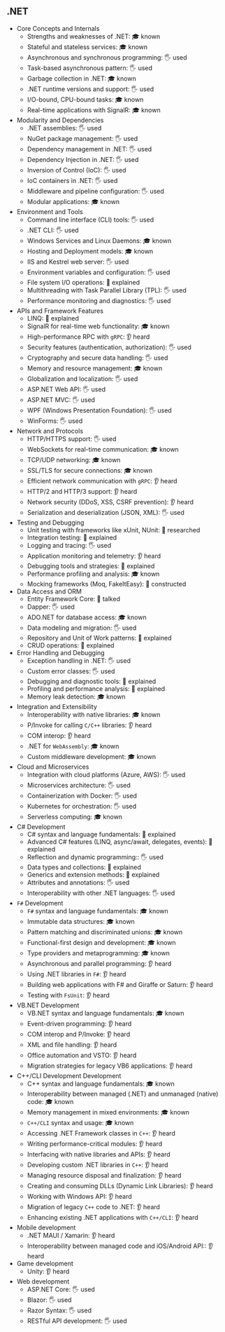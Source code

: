 ## .NET

- Core Concepts and Internals
  - Strengths and weaknesses of .NET: 🎓 known
  - Stateful and stateless services: 🎓 known
  - Asynchronous and synchronous programming: 🖐️ used
  - Task-based asynchronous pattern: 🖐️ used
  - Garbage collection in .NET: 🎓 known
  - .NET runtime versions and support: 🖐️ used
  - I/O-bound, CPU-bound tasks: 🎓 known
  - Real-time applications with SignalR: 🎓 known
- Modularity and Dependencies
  - .NET assemblies: 🖐️ used
  - NuGet package management: 🖐️ used
  - Dependency management in .NET: 🖐️ used
  - Dependency Injection in .NET: 🖐️ used
  - Inversion of Control (IoC): 🖐️ used
  - IoC containers in .NET: 🖐️ used
  - Middleware and pipeline configuration: 🖐️ used
  - Modular applications: 🎓 known
- Environment and Tools
  - Command line interface (CLI) tools: 🖐️ used
  - .NET CLI: 🖐️ used
  - Windows Services and Linux Daemons: 🎓 known
  - Hosting and Deployment models: 🎓 known
  - IIS and Kestrel web server: 🖐️ used
  - Environment variables and configuration: 🖐️ used
  - File system I/O operations: 🙋 explained
  - Multithreading with Task Parallel Library (TPL): 🖐️ used
  - Performance monitoring and diagnostics: 🖐️ used
- APIs and Framework Features
  - LINQ: 🙋 explained
  - SignalR for real-time web functionality: 🎓 known
  - High-performance RPC with `gRPC`: 👂 heard
  - Security features (authentication, authorization): 🖐️ used
  - Cryptography and secure data handling: 🖐️ used
  - Memory and resource management: 🎓 known
  - Globalization and localization: 🖐️ used
  - ASP.NET Web API: 🖐️ used
  - ASP.NET MVC: 🖐️ used
  - WPF (Windows Presentation Foundation): 🖐️ used
  - WinForms: 🖐️ used
- Network and Protocols
  - HTTP/HTTPS support: 🖐️ used
  - WebSockets for real-time communication: 🎓 known
  - TCP/UDP networking: 🎓 known
  - SSL/TLS for secure connections: 🎓 known
  - Efficient network communication with `gRPC`: 👂 heard
  - HTTP/2 and HTTP/3 support: 👂 heard
  - Network security (DDoS, XSS, CSRF prevention): 👂 heard
  - Serialization and deserialization (JSON, XML): 🖐️ used
- Testing and Debugging
  - Unit testing with frameworks like xUnit, NUnit: 🔬 researched
  - Integration testing: 🙋 explained
  - Logging and tracing: 🖐️ used
  - Application monitoring and telemetry: 👂 heard
  - Debugging tools and strategies: 🙋 explained
  - Performance profiling and analysis: 🎓 known
  - Mocking frameworks (Moq, FakeItEasy): 🚀 constructed
- Data Access and ORM
  - Entity Framework Core: 📢 talked
  - Dapper: 🖐️ used
  - ADO.NET for database access: 🎓 known
  - Data modeling and migration: 🖐️ used
  - Repository and Unit of Work patterns: 🙋 explained
  - CRUD operations: 🙋 explained
- Error Handling and Debugging
  - Exception handling in .NET: 🖐️ used
  - Custom error classes: 🖐️ used
  - Debugging and diagnostic tools: 🙋 explained
  - Profiling and performance analysis: 🙋 explained
  - Memory leak detection: 🎓 known
- Integration and Extensibility
  - Interoperability with native libraries: 🎓 known
  - P/Invoke for calling `C/C++` libraries: 👂 heard
  - COM interop: 👂 heard
  - .NET for `WebAssembly`: 🎓 known
  - Custom middleware development: 🎓 known
- Cloud and Microservices
  - Integration with cloud platforms (Azure, AWS): 🖐️ used
  - Microservices architecture: 🖐️ used
  - Containerization with Docker: 🖐️ used
  - Kubernetes for orchestration: 🖐️ used
  - Serverless computing: 🎓 known
- C# Development
  - C# syntax and language fundamentals: 🙋 explained
  - Advanced C# features (LINQ, async/await, delegates, events): 🙋 explained
  - Reflection and dynamic programming:: 🖐️ used
  - Data types and collections: 🙋 explained
  - Generics and extension methods: 🙋 explained
  - Attributes and annotations: 🖐️ used
  - Interoperability with other .NET languages: 🖐️ used
- `F#` Development
  - `F#` syntax and language fundamentals: 🎓 known
  - Immutable data structures: 🎓 known
  - Pattern matching and discriminated unions: 🎓 known
  - Functional-first design and development: 🎓 known
  - Type providers and metaprogramming: 🎓 known
  - Asynchronous and parallel programming: 👂 heard
  - Using .NET libraries in `F#`: 👂 heard
  - Building web applications with F# and Giraffe or Saturn: 👂 heard
  - Testing with `FsUnit`: 👂 heard
- VB.NET Development
  - VB.NET syntax and language fundamentals: 🎓 known
  - Event-driven programming: 👂 heard
  - COM interop and P/Invoke: 👂 heard
  - XML and file handling: 👂 heard
  - Office automation and VSTO: 👂 heard
  - Migration strategies for legacy VB6 applications: 👂 heard
- C++/CLI Development Development
  - C++ syntax and language fundamentals: 🎓 known
  - Interoperability between managed (.NET) and unmanaged (native) code: 🎓 known
  - Memory management in mixed environments: 🎓 known
  - `C++/CLI` syntax and usage: 🎓 known
  - Accessing .NET Framework classes in `C++`: 👂 heard
  - Writing performance-critical modules: 👂 heard
  - Interfacing with native libraries and APIs: 👂 heard
  - Developing custom .NET libraries in `C++`: 👂 heard
  - Managing resource disposal and finalization: 👂 heard
  - Creating and consuming DLLs (Dynamic Link Libraries): 👂 heard
  - Working with Windows API: 👂 heard
  - Migration of legacy `C++` code to .NET: 👂 heard
  - Enhancing existing .NET applications with `C++/CLI`: 👂 heard
- Mobile development
  - .NET MAUI / Xamarin: 👂 heard
  - Interoperability between managed code and iOS/Android API:: 👂 heard
- Game development
  - Unity: 👂 heard
- Web development
  - ASP.NET Core: 🖐️ used
  - Blazor: 🖐️ used
  - Razor Syntax: 🖐️ used
  - RESTful API development: 🖐️ used